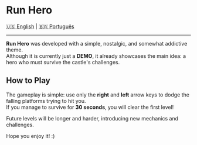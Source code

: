 # Run Hero

[🇺🇸 English](README.md) | [🇧🇷 Português](README-pt.md)

---

**Run Hero** was developed with a simple, nostalgic, and somewhat addictive theme.  
Although it is currently just a **DEMO**, it already showcases the main idea: a hero who must survive the castle's challenges.

## How to Play

The gameplay is simple: use only the **right** and **left** arrow keys to dodge the falling platforms trying to hit you.  
If you manage to survive for **30 seconds**, you will clear the first level!

Future levels will be longer and harder, introducing new mechanics and challenges.

Hope you enjoy it! :)

